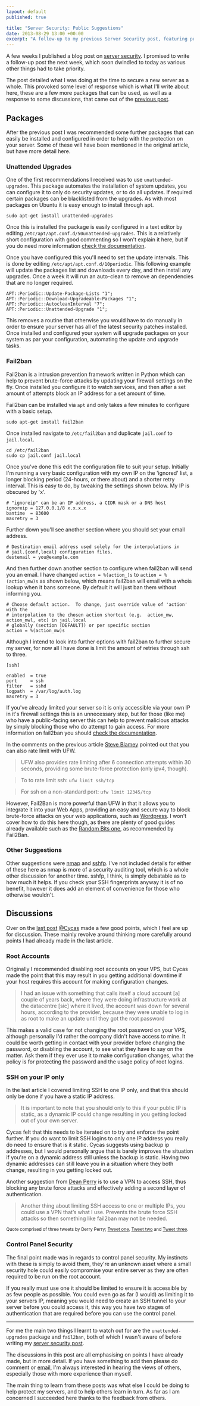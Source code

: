 ```yaml
---
layout: default
published: true

title: "Server Security: Public Suggestions"
date: 2013-08-29 13:00 +00:00
excerpt: "A follow-up to my previous Server Security post, featuring public suggestions"
---
```


A few weeks I published a blog post on [server security][security]. I promised to write a follow-up post the next week, which soon dwindled to today as various other things had to take priority. 

The post detailed what I was doing at the time to secure a new server as a whole. This provoked some level of response which is what I'll write about here, these are a few more packages that can be used, as well as a response to some discussions, that came out of the [previous post][security]. 

## Packages

After the previous post I was recommended some further packages that can easily be installed and configured in order to help with the protection on your server. Some of these will have been mentioned in the original article, but have more detail here. 

### Unattended Upgrades

One of the first recommendations I received was to use `unattended-upgrades`.  This package automates the installation of system updates, you can configure it to only do security updates, or to do all updates. If required certain packages can be blacklisted from the upgrades. As with most packages on Ubuntu it is easy enough to install through apt. 

	sudo apt-get install unattended-upgrades

Once this is installed the package is easily configured in a text editor by editing `/etc/apt/apt.conf.d/50unattended-upgrades`. This is a relatively short configuration with good commenting so I won't explain it here, but if you do need more information [check the documentation][unattended-upgrades]. 

Once you have configured this you'll need to set the update intervals. This is done by editing `/etc/apt/apt.conf.d/10periodic`. This following example will update the packages list and downloads every day, and then install any upgrades. Once a week it will run an auto-clean to remove an dependencies that are no longer required. 

	APT::Periodic::Update-Package-Lists "1";
	APT::Periodic::Download-Upgradeable-Packages "1";
	APT::Periodic::AutocleanInterval "7";
	APT::Periodic::Unattended-Upgrade "1";

This removes a routine that otherwise you would have to do manually in order to ensure your server has all of the latest security patches installed. Once installed and configured your system will upgrade packages on your system as par your configuration, automating the update and upgrade tasks. 

### Fail2ban

Fail2ban is a intrusion prevention framework written in Python which can help to prevent brute-force attacks by updating your firewall settings on the fly. Once installed you configure it to watch services, and then after a set amount of attempts block an IP address for a set amount of time. 

Fail2ban can be installed via `apt` and only takes a few minutes to configure with a basic setup. 

	sudo apt-get install fail2ban
	
Once installed navigate to `/etc/fail2ban` and duplicate `jail.conf` to `jail.local`. 

	cd /etc/fail2ban
	sudo cp jail.conf jail.local

Once you've done this edit the configuration file to suit your setup. Initially I'm running a very basic configuration with my own IP on the 'ignored' list, a longer blocking period (24-hours, or there about) and a shorter retry interval. This is easy to do, by tweaking the settings shown below. My IP is obscured by 'x'. 

	# "ignoreip" can be an IP address, a CIDR mask or a DNS host
	ignoreip = 127.0.0.1/8 x.x.x.x
	bantime  = 83600
	maxretry = 3

Further down you'll see another section where you should set your email address. 

	# Destination email address used solely for the interpolations in
	# jail.{conf,local} configuration files.
	destemail = you@example.com

And then further down another section to configure when fail2ban will send you an email. I have changed `action = %(action_)s` to `action = %(action_mw)s` as shown below, which means fail2ban will email with a whois lookup when it bans someone. By default it will just ban them without informing you. 

	# Choose default action.  To change, just override value of 'action' with the
	# interpolation to the chosen action shortcut (e.g.  action_mw, action_mwl, etc) in jail.local
	# globally (section [DEFAULT]) or per specific section
	action = %(action_mw)s

Although I intend to look into further options with fail2ban to further secure my server, for now all I have done is limit the amount of retries through ssh to three. 

	[ssh]
	
	enabled  = true
	port     = ssh
	filter   = sshd
	logpath  = /var/log/auth.log
	maxretry = 3

If you've already limited your server so it is only accessible via your own IP in it's firewall settings this is an unnecessary step, but for those (like me) who have a public-facing server this can help to prevent malicious attacks by simply blocking those who do attempt to gain access. For more information on fail2ban you should [check the documentation][fail2ban]. 

In the comments on the previous article [Steve Blamey][sb] pointed out that you can also rate limit with UFW. 

> UFW also provides rate limiting after 6 connection attempts within 30 seconds, providing some brute-force protection (only ipv4, though).

> To to rate limit ssh:
> `ufw limit ssh/tcp`

> For ssh on a non-standard port:
> `ufw limit 12345/tcp`

However, Fail2Ban is more powerful than UFW in that it allows you to integrate it into your Web Apps, providing an easy and secure way to block brute-force attacks on your web applications, such as [Wordpress][wordpress]. I won't cover how to do this here though, as there are plenty of good guides already available such as the [Random Bits one][rb_wp], as recommended by Fail2Ban. 

### Other Suggestions

Other suggestions were [nmap][nmap] and [sshfp][sshfp]. I've not included details for either of these here as nmap is more of a security auditing tool, which is a whole other discussion for another time. sshfp, I think, is simply debatable as to how much it helps. If you check your SSH fingerprints anyway it is of no benefit, however it does add an element of convenience for those who otherwise wouldn't. 

## Discussions

Over on the [last post][security] [@Cycas][tw_cycas] made a few good points, which I feel are up for discussion. These mainly revolve around thinking more carefully around points I had already made in the last article. 

### Root Accounts

Originally I recommended disabling root accounts on your VPS, but Cycas made the point that this may result in you getting additional downtime if your host requires this account for making configuration changes. 

> I had an issue with something that calls itself a cloud account [a] couple of years back, where they were doing infrastructure work at the datacentre [sic] where it lived, the account was down for several hours, according to the provider, because they were unable to log in as root to make an update until they got the root password

This makes a valid case for not changing the root password on your VPS, although personally I'd rather the company didn't have access to mine. It could be worth getting in contact with your provider before changing the password, or disabling the account, to see what they have to say on the matter. Ask them if they ever use it to make configuration changes, what the policy is for protecting the password and the usage policy of root logins.  

### SSH on your IP only

In the last article I covered limiting SSH to one IP only, and that this should only be done if you have a static IP address. 

> It is important to note that you should only to this if your public IP is static, as a dynamic IP could change resulting in you getting locked out of your own server.

Cycas felt that this needs to be iterated on to try and enforce the point further. If you do want to limit SSH logins to only one IP address you really do need to ensure that is it static. Cycas suggests using backup ip addresses, but I would personally argue that is barely improves the situation if you're on a dynamic address still unless the backup is static. Having two dynamic addresses can still leave you in a situation where they both change, resulting in you getting locked out. 

Another suggestion from [Dean Perry][tw_dp] is to use a VPN to access SSH, thus blocking any brute force attacks and effectively adding a second layer of authentication. 

> Another thing about limiting SSH access to one or multiple IPs, you could use a VPN that’s what I use. Prevents the brute force SSH attacks so then something like fail2ban may not be needed. 

<small>Quote comprised of three tweets by Derry Perry; [Tweet one][dp_tw1], [Tweet two][dp_tw2] and [Tweet three][dp_tw3]. </small>

### Control Panel Security

The final point made was in regards to control panel security. My instincts with these is simply to avoid them, they're an unknown asset where a small security hole could easily compromise your entire server as they are often required to be run on the root account. 

If you really must use one it should be limited to ensure it is accessible by as few people as possible. You could even go as far (I would) as limiting it to your servers IP, meaning you would need to create an SSH tunnel to your server before you could access it, this way you have two stages of authentication that are required before you can use the control panel. 

---

For me the main two things I learnt to watch out for are the `unattended-upgrades` package and `fail2ban`, both of which I wasn't aware of before writing my [server security post][security]. 

The discussions in this post are all emphasising on points I have already made, but in more detail. If you have something to add then please do comment or [email][email], I'm always interested in hearing the views of others, especially those with more experience than myself. 

The main thing to learn from these posts was what else I could be doing to help protect my servers, and to help others learn in turn.  As far as I am concerned I succeeded here thanks to the feedback from others. 

[security]: http://danielgroves.net/notebook/2013/08/server-security/ "Server Security"
[unattended-upgrades]: https://help.ubuntu.com/12.04/serverguide/automatic-updates.html "Unattended Upgrades Documentation"
[fail2ban]: http://www.fail2ban.org/wiki/index.php/Main_Page "fail2ban Wiki"
[nmap]: http://nmap.org "Free securiy scanner"
[sshfp]: http://linux.die.net/man/1/sshfp "Linux manual page for sshfp"
[tw_cycas]: http://twitter.com/cycas "Cycas twitter profile"
[email]: http://danielgroves.net/contact/index.html "Contact Daniel Groves"
[sb]: http://www.adbury.net "Adbury Consulting"
[wordpress]: http://wordpress.org "Wordpress"
[rb_wp]: http://blog.shadypixel.com/spam-log-plugin/ "Integrating Wordpress with Fail2Ban"
[tw_dp]: http://twitter.com/DeanPerry "Dean Perry on Twitter"
[dp_tw1]: https://twitter.com/DeanPerry/status/373227558508441600 "Tweet one from Dean Perry"
[dp_tw2]: https://twitter.com/DeanPerry/status/373228026118815744 "Tweet two from Dean Perry"
[dp_tw3]: https://twitter.com/DeanPerry/status/373228197481308160 "Tweet three from Dean Perry"